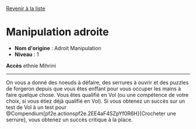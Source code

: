 [Revenir à la liste](..)

# Manipulation adroite

 * **Nom d'origine** : Adroit Manipulation
 * **Niveau** : 1


<p><span id="ctl00_MainContent_DetailedOutput"><strong>Accès</strong> ethnie Mihrini<br></span></p>
<hr>
<p>On vous a donné des noeuds à défaire, des serrures à ouvrir et des puzzles de forgeron depuis que vous êtes enffant pour vous occuper les mains à faire quelque chose. Vous êtes qualifié en Vol (ou une compétence de votre choix, si vous étiez déjà qualifié en Vol). Si vous obtenez un succès sur un test de Vol à un test pour @Compendium[pf2e.actionspf2e.2EE4aF4SZpYf0R6H]{Crocheter une serrure}, vous obtenez un succès critique à la place.&nbsp;</p>